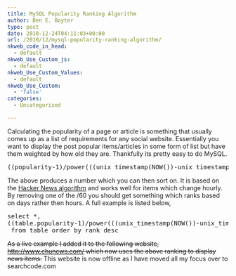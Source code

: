 ```yaml
---
title: MySQL Popularity Ranking Algorithm
author: Ben E. Boyter
type: post
date: 2010-12-24T04:11:03+00:00
url: /2010/12/mysql-popularity-ranking-algorithm/
nkweb_code_in_head:
  - default
nkweb_Use_Custom_js:
  - default
nkweb_Use_Custom_Values:
  - default
nkweb_Use_Custom:
  - 'false'
categories:
  - Uncategorized

---
```

Calculating the popularity of a page or article is something that usually comes up as a list of requirements for any social website. Essentially you want to display the post popular items/articles in some form of list but have them weighted by how old they are. Thankfully its pretty easy to do MySQL.

<pre>((popularity-1)/power(((unix_timestamp(NOW())-unix_timestamp(datetime))/60)/60,1.8))</pre>

The above produces a number which you can then sort on. It is based on the [Hacker News algorithm][1] and works well for items which change hourly. By removing one of the /60 you should get something which ranks based on days rather then hours. A full example is listed below,

<pre>select *,
((table.popularity-1)/power(((unix_timestamp(NOW())-unix_timestamp(table.datetime))/60)/60,1.8)) as rank
 from table order by rank desc</pre>

<del>As a live example I added it to the following website, <a href="http://www.chunews.com/">http://www.chunews.com/</a> which now uses the above ranking to display news items.</del> This website is now offline as I have moved all my focus over to searchcode.com

 [1]: https://medium.com/hacking-and-gonzo/how-hacker-news-ranking-algorithm-works-1d9b0cf2c08d